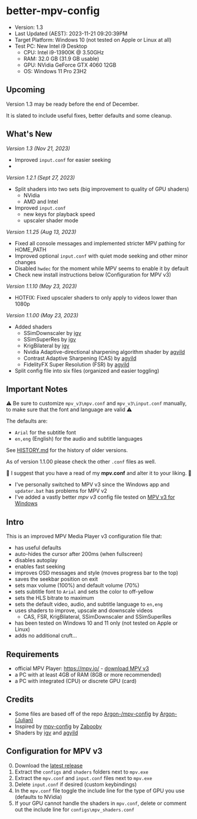 # better-mpv-config

- Version: 1.3
- Last Updated (AEST): 2023-11-21 09:20:39PM
- Target Platform: Windows 10 (not tested on Apple or Linux at all)
- Test PC: New Intel i9 Desktop
    - CPU: Intel i9-13900K @ 3.50GHz
    - RAM: 32.0 GB (31.9 GB usable)
    - GPU: NVidia GeForce GTX 4060 12GB
    - OS: Windows 11 Pro 23H2

## Upcoming

Version 1.3 may be ready before the end of December.

It is slated to include useful fixes, better defaults and some cleanup.

## What's New

_Version 1.3 (Nov 21, 2023)_
- Improved `input.conf` for easier seeking
-

_Version 1.2.1 (Sept 27, 2023)_
- Split shaders into two sets (big improvement to quality of GPU shaders)
    - NVidia
    - AMD and Intel
- Improved `input.conf`
    - new keys for playback speed
    - upscaler shader mode

_Version 1.1.25 (Aug 13, 2023)_
- Fixed all console messages and implemented stricter MPV pathing for HOME_PATH
- Improved optional `input.conf` with quiet mode seeking and other minor changes
- Disabled `hwdec` for the moment while MPV seems to enable it by default
- Check new install instructions below (Configuration for MPV v3)

_Version 1.1.10 (May 23, 2023)_
- HOTFIX: Fixed upscaler shaders to only apply to videos lower than 1080p

_Version 1.1.00 (May 23, 2023)_
- Added shaders
    - SSimDownscaler by [igv](https://gist.github.com/igv/36508af3ffc84410fe39761d6969be10)
    - SSimSuperRes by [igv](https://gist.github.com/igv/2364ffa6e81540f29cb7ab4c9bc05b6b)
    - KrigBilateral by [igv](https://gist.github.com/igv/a015fc885d5c22e6891820ad89555637)
    - Nvidia Adaptive-directional sharpening algorithm shader by [agyild](https://gist.github.com/agyild/7e8951915b2bf24526a9343d951db214)
    - Contrast Adaptive Sharpening (CAS) by [agyild](https://gist.github.com/agyild/bbb4e58298b2f86aa24da3032a0d2ee6)
    - FidelityFX Super Resolution (FSR) by [agyild](https://gist.github.com/agyild/82219c545228d70c5604f865ce0b0ce5)
- Split config file into six files (organized and easier toggling)

## Important Notes

⚠️ Be sure to customize `mpv_v3\mpv.conf` and `mpv_v3\input.conf` manually,
to make sure that the font and language are valid ⚠️

The defaults are:

- `Arial` for the subtitle font
- `en,eng` (English) for the audio and subtitle languages

See [HISTORY.md](HISTORY.md) for the history of older versions.

As of version 1.1.00 please check the other `.conf` files as well.

📝 I suggest that you have a read of my __mpv.conf__ and alter it to your liking. 📝

- I've personally switched to MPV v3 since the Windows app and `updater.bat` has problems for MPV v2
- I've added a vastly better _mpv v3_ config file tested on [MPV v3 for Windows](https://sourceforge.net/projects/mpv-player-windows/files/64bit-v3/)

## Intro

This is an improved MPV Media Player v3 configuration file that:

- has useful defaults
- auto-hides the cursor after 200ms (when fullscreen)
- disables autoplay
- enables fast seeking
- improves OSD messages and style (moves progress bar to the top)
- saves the seekbar position on exit
- sets max volume (100%) and default volume (70%)
- sets subtitle font to `Arial` and sets the color to off-yellow
- sets the HLS bitrate to maximum
- sets the default video, audio, and subtitle language to `en,eng`
- uses shaders to improve, upscale and downscale videos
    - CAS, FSR, KrigBilateral, SSimDownscaler and SSimSuperRes
- has been tested on Windows 10 and 11 only (not tested on Apple or Linux)
- adds no additional cruft...

## Requirements

* official MPV Player: https://mpv.io/ - [download MPV v3](https://sourceforge.net/projects/mpv-player-windows/files/64bit-v3/)
* a PC with at least 4GB of RAM (8GB or more recommended)
* a PC with integrated (CPU) or discrete GPU (card)

## Credits

* Some files are based off of the repo [Argon-/mpv-config](https://github.com/Argon-/mpv-config) by [Argon- (Julian)](https://github.com/Argon-)
* Inspired by [mpv-config](https://github.com/Zabooby/mpv-config) by [Zabooby](https://github.com/Zabooby)
* Shaders by [igv](https://gist.github.com/igv) and [agyild](https://gist.github.com/agyild/)

## Configuration for MPV v3

0. Download the [latest release](https://github.com/hl2guide/better-mpv-config/releases)
1. Extract the `configs` and `shaders` folders next to `mpv.exe`
2. Extract the `mpv.conf` and `input.conf` files next to `mpv.exe`
3. Delete `input.conf` if desired (custom keybindings)
4. In the `mpv.conf` file toggle the include line for the type of GPU you use (defaults to NVidia)
5. If your GPU cannot handle the shaders in `mpv.conf`, delete or comment out the include line for `configs\mpv_shaders.conf`

